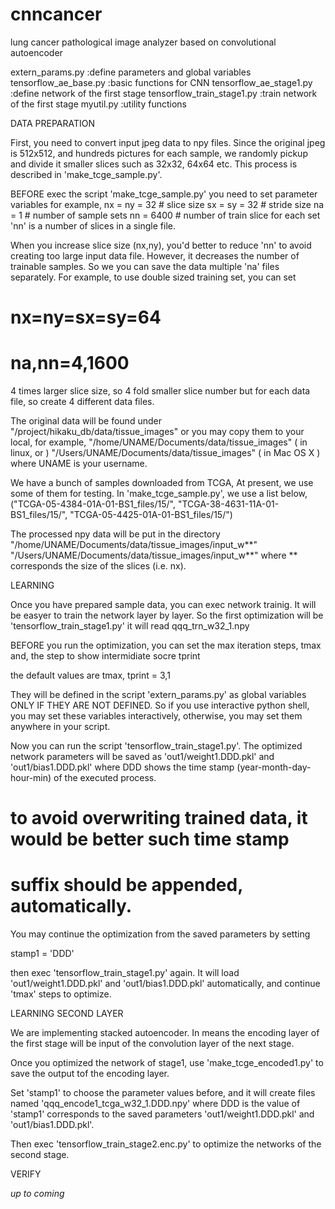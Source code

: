 # cnncancer
lung cancer pathological image analyzer based on convolutional autoencoder

extern_params.py		:define parameters and global variables
tensorflow_ae_base.py		:basic functions for CNN
tensorflow_ae_stage1.py		:define network of the first stage
tensorflow_train_stage1.py	:train network of the first stage
myutil.py			:utility functions

DATA PREPARATION

First, you need to convert input jpeg data to npy files.
Since the original jpeg is 512x512, and hundreds pictures for each sample,
we randomly pickup and divide it smaller slices such as 32x32, 64x64 etc.
This process is described in 'make_tcge_sample.py'.

BEFORE exec the script 'make_tcge_sample.py' you need to set parameter variables
for example,
nx = ny = 32   # slice size 
sx = sy = 32   # stride size
na = 1         # number of sample sets
nn  = 6400     # number of train slice for each set
'nn' is a number of slices in a single file.

When you increase slice size (nx,ny), you'd better to reduce 'nn'
to avoid creating too large input data file.
However, it decreases the number of trainable samples.
So we you can save the data multiple 'na' files separately.
For example, to use double sized training set, you can set
# nx=ny=sx=sy=64
# na,nn=4,1600
4 times larger slice size, so 4 fold smaller slice number but
for each data file, so create 4 different data files.


The original data will be found under
"/project/hikaku_db/data/tissue_images"
or you may copy them to your local, for example,
"/home/UNAME/Documents/data/tissue_images"   ( in linux, or )
"/Users/UNAME/Documents/data/tissue_images"  ( in Mac OS X )
where UNAME is your username.

We have a bunch of samples downloaded from TCGA,
At present, we use some of them for testing.
In 'make_tcge_sample.py', we use a list below,
("TCGA-05-4384-01A-01-BS1_files/15/",
"TCGA-38-4631-11A-01-BS1_files/15/",
"TCGA-05-4425-01A-01-BS1_files/15/")

The processed npy data will be put in the directory
"/home/UNAME/Documents/data/tissue_images/input_w**"
"/Users/UNAME/Documents/data/tissue_images/input_w**"
where ** corresponds the size of the slices (i.e. nx).


LEARNING

Once you have prepared sample data, you can exec network trainig.
It will be easyer to train the network layer by layer.
So the first optimization will be
'tensorflow_train_stage1.py'
it will read
qqq_trn_w32_1.npy

BEFORE you run the optimization, you can set the max iteration steps,
tmax
and, the step to show intermidiate socre
tprint

the default values are
tmax, tprint = 3,1

They will be defined in the script 'extern_params.py' as global variables
ONLY IF THEY ARE NOT DEFINED.
So if you use interactive python shell, you may set these variables
interactively, otherwise, you may set them anywhere in your script.

Now you can run the script 'tensorflow_train_stage1.py'.
The optimized network parameters will be saved as
'out1/weight1.DDD.pkl' and 'out1/bias1.DDD.pkl'
where DDD shows the time stamp (year-month-day-hour-min) of the executed process.
# to avoid overwriting trained data, it would be better such time stamp
# suffix should be appended, automatically.

You may continue the optimization from the saved parameters by setting

stamp1 = 'DDD'

then exec 'tensorflow_train_stage1.py' again.
It will load 'out1/weight1.DDD.pkl' and 'out1/bias1.DDD.pkl' automatically,
and continue 'tmax' steps to optimize.


LEARNING SECOND LAYER

We are implementing stacked autoencoder.
In means the encoding layer of the first stage will be input of the
convolution layer of the next stage.

Once you optimized the network of stage1,
use 'make_tcge_encoded1.py' to save the output tof the encoding layer.

Set 'stamp1' to choose the parameter values before, and 
it will create files named
'qqq_encode1_tcga_w32_1.DDD.npy'
where DDD is the value of 'stamp1' corresponds to the saved parameters
'out1/weight1.DDD.pkl' and 'out1/bias1.DDD.pkl'.

Then exec 'tensorflow_train_stage2.enc.py' to optimize the networks of
the second stage.


VERIFY

*up to coming*